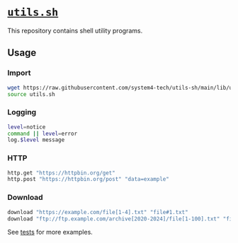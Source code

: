 # [`utils.sh`](lib/utils.sh)

This repository contains shell utility programs.

## Usage

### Import

```sh
wget https://raw.githubusercontent.com/system4-tech/utils-sh/main/lib/utils.sh
source utils.sh
```

### Logging

```sh
level=notice
command || level=error
log.$level message
```

### HTTP

```sh
http.get "https://httpbin.org/get"
http.post "https://httpbin.org/post" "data=example"
```

### Download

```sh
download "https://example.com/file[1-4].txt" "file#1.txt"
download "ftp://ftp.example.com/archive[2020-2024]/file[1-100].txt" "file#1_#2.txt"
```

See [tests](tests/) for more examples.
